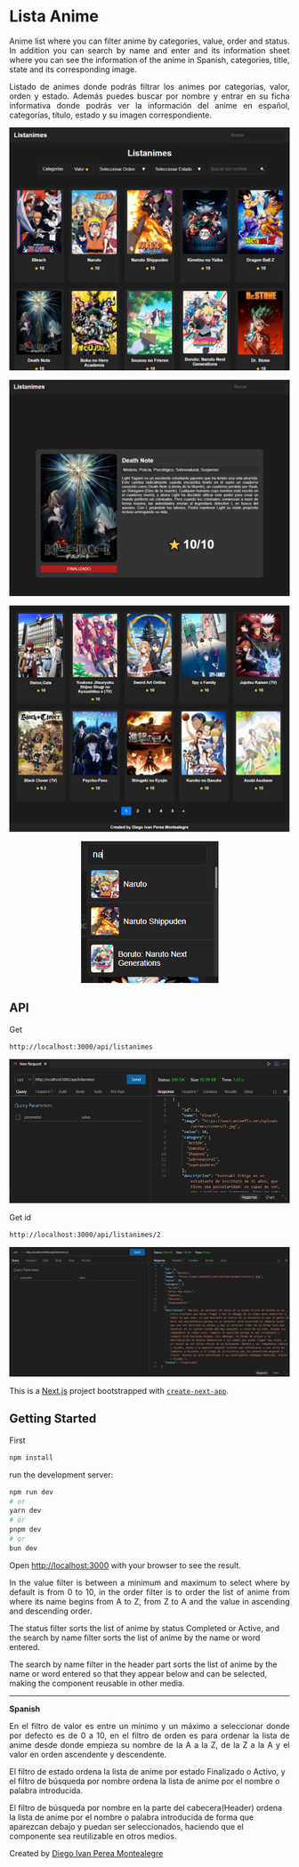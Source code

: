 # Lista Anime

<p align="justify">
Anime list where you can filter anime by categories, value, order and status. In addition you can search by name and enter and its information sheet where you can see the information of the anime in Spanish, categories, title, state and its corresponding image.
</p>

<p align="justify">
Listado de animes donde podrás filtrar los animes por categorías, valor, orden y estado. Además puedes buscar por nombre y entrar en su ficha informativa donde podrás ver la información del anime en español, categorías, título, estado y su imagen correspondiente.
</p>

<p align="center">
  <img src="README-images/home-listanimes.PNG" alt="home">
</p>

<p align="center">
  <img src="README-images/card-animelist.PNG" alt="card">
</p>

<p align="center">
  <img src="README-images/pagination-listanime.PNG" alt="pagination">
</p>

<p align="center">
  <img src="README-images/search-name-header.PNG" alt="searchname">
</p>


## API


Get
```bash
http://localhost:3000/api/listanimes
```
<p align="center">
  <img src="README-images/getall.PNG" alt="getall">
</p>

Get id
```bash
http://localhost:3000/api/listanimes/2
```

<p align="center">
  <img src="README-images/getid.PNG" alt="getid">
</p>


This is a [Next.js](https://nextjs.org/) project bootstrapped with [`create-next-app`](https://github.com/vercel/next.js/tree/canary/packages/create-next-app).

## Getting Started

First
```bash
npm install
```
run the development server:
```bash
npm run dev
# or
yarn dev
# or
pnpm dev
# or
bun dev
```

Open [http://localhost:3000](http://localhost:3000) with your browser to see the result.



<p align="justify">
In the value filter is between a minimum and maximum to select where by default is from 0 to 10, in the order filter is to order the list of anime from where its name begins from A to Z, from Z to A and the value in ascending and descending order.

The status filter sorts the list of anime by status Completed or Active, and the search by name filter sorts the list of anime by the name or word entered.

The search by name filter in the header part sorts the list of anime by the name or word entered so that they appear below and can be selected, making the component reusable in other media.
</p>

----
**Spanish**
<p align="justify">
En el filtro de valor es entre un mínimo y un máximo a seleccionar donde por defecto es de 0 a 10, en el filtro de orden es para ordenar la lista de anime desde donde empieza su nombre de la A a la Z, de la Z a la A y el valor en orden ascendente y descendente.

El filtro de estado ordena la lista de anime por estado Finalizado o Activo, y el filtro de búsqueda por nombre ordena la lista de anime por el nombre o palabra introducida.

El filtro de búsqueda por nombre en la parte del cabecera(Header) ordena la lista de anime por el nombre o palabra introducida de forma que aparezcan debajo y puedan ser seleccionados, haciendo que el componente sea reutilizable en otros medios.
</p>

Created by [Diego Ivan Perea Montealegre](https://github.com/diegoperea20)














